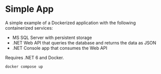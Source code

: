# Simple App

A simple example of a Dockerized application with the following containerized services:

- MS SQL Server with persistent storage
- .NET Web API that queries the database and returns the data as JSON
- .NET Console app that consumes the Web API

Requires .NET 6 and Docker.

`docker compose up`